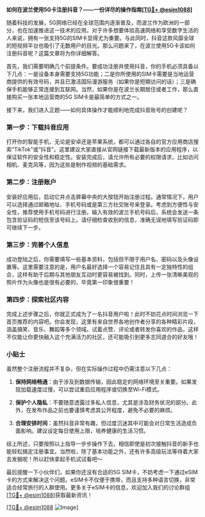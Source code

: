**如何在波兰使用5G卡注册抖音？——一份详尽的操作指南[[TG💪+ @esim1088](https://t.me/s/esim1088)]**

随着科技的发展，5G网络已经在全球范围内逐渐普及，而波兰作为欧洲的一部分，也在加速推进这一技术的应用。对于许多想要体验高速网络和享受数字生活的人来说，拥有一张支持5G的SIM卡显得尤为重要。与此同时，抖音这款风靡全球的短视频平台也吸引了无数用户的目光。那么问题来了，在波兰使用5G卡该如何注册抖音呢？这篇文章将为你详细解答。

首先，我们需要明确几个前提条件。要成功注册并使用抖音，你的手机必须具备以下几点：一是设备本身需要支持5G功能；二是你所使用的SIM卡需要是当地运营商提供的有效号码，并且已激活国际漫游服务（如果你是短期访问的话）；三是确保手机能够正常连接到互联网。当然，如果你是在波兰长期居住或者工作，那么直接购买一张本地运营商的5G SIM卡是最简单的方式之一。

接下来，我们进入正题——如何具体操作才能顺利地完成抖音账号的创建呢？

### 第一步：下载抖音应用

打开你的智能手机，无论是安卓还是苹果系统，都可以通过各自的官方应用商店搜索“TikTok”或“抖音”。这里建议大家直接从官网链接下载最新版本的应用程序，以保证软件的安全性和稳定性。安装完成后，请允许所有必要的权限请求，比如访问相机、麦克风等，因为这些是制作视频的基础需求。

### 第二步：注册账户

安装好应用后，启动它并点击屏幕中央的大按钮开始注册过程。通常情况下，用户可以选择通过邮箱地址、手机号码或是第三方社交账号来登录。考虑到方便性与安全性，推荐使用手机号码进行注册。输入有效的波兰手机号码后，系统会发送一条包含验证码的短信至该号码上。请仔细检查收到的信息，准确无误地填写验证码即可继续下一步。

### 第三步：完善个人信息

成功登陆之后，你需要填写一些基本资料，包括但不限于用户名、密码以及头像设置等。这里需要注意的是，用户名最好选择一个容易记住且具有一定独特性的组合，这样有助于后期与其他朋友互动时更容易被找到。同时，上传一张清晰美观的照片作为头像也是很有必要的，毕竟第一印象很重要！

### 第四步：探索社区内容

完成上述步骤之后，你就正式成为了一名抖音用户啦！此时不妨花点时间浏览一下首页推荐的内容吧。你会发现，这里有来自世界各地创作者分享的各种精彩片段，涵盖搞笑、音乐、舞蹈等多个领域。试着点赞、评论或者转发你喜欢的作品，这样不仅能让你更快融入这个充满活力的社区，还可能吸引到更多志同道合的好友哦！

### 小贴士

虽然整个注册流程并不复杂，但在实际操作过程中仍需注意以下几点：

1. **保持网络畅通**：由于涉及到数据传输，因此稳定的网络环境至关重要。如果发现加载速度过慢，可以尝试重启应用程序或切换至Wi-Fi模式。
   
2. **保护个人隐私**：不要随意透露过多私人信息，尤其是涉及财务状况的部分。此外，在发布作品之前也要谨慎考虑其公开程度，避免不必要的麻烦。
   
3. **合理安排时间**：虽然抖音非常有趣，但过度沉迷其中可能会对日常生活造成负面影响。建议设定每日使用上限，培养健康的生活习惯。

综上所述，只要按照以上指导一步步操作下去，相信即使是初次接触抖音的新手也能轻松搞定注册事宜。当然啦，除了基本功能之外，还有许多高级玩法等待着大家去发掘呢！所以赶快拿起手机试试看吧～

最后提醒一下小伙伴们，如果你还没有合适的5G SIM卡，不妨考虑一下通过eSIM卡的方式来解决这个问题。eSIM卡不仅便于携带，而且支持多种语言切换，非常适合经常旅行的人群使用。更多关于eSIM卡的信息，欢迎加入我们的讨论群组[[TG💪+ @esim1088](https://t.me/s/esim1088)]获取最新资讯！

[[TG💪+ @esim1088](https://t.me/s/esim1088) ![Image](https://i.postimg.cc/4NQfJmqS/Snipaste-2025-05-13-00-14-12.png)]